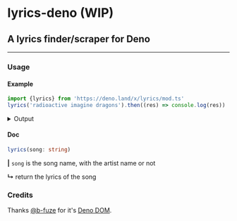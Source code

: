 # lyrics-deno (WIP)

## A lyrics finder/scraper for Deno

---

### Usage

#### Example

```typescript
import {lyrics} from 'https://deno.land/x/lyrics/mod.ts'
lyrics('radioactive imagine dragons').then((res) => console.log(res))
```

<details><summary>Output</summary>

  ```json
[
  [ "Whoa, oh, oh", "Whoa, oh, oh", "Whoa, oh, oh", "Whoa" ],
  [
    "I'm waking up to ash and dust",
    "I wipe my brow and I sweat my rust",
    "I'm breathing in the chemicals"
  ],
  [
    "I'm breaking in, shaping up, then checking out on the prison bus",
    "This is it, the apocalypse",
    "Whoa"
  ],
  [
    "I'm waking up, I feel it in my bones",
    "Enough to make my systems blow",
    "Welcome to the new age, to the new age",
    "Welcome to the new age, to the new age",
    "Whoa, oh, oh, oh, oh, whoa, oh, oh, oh, I'm radioactive, radioactive",
    "Whoa, oh, oh, oh, oh, whoa, oh, oh, oh, I'm radioactive, radioactive"
  ],
  [
    "I raise my flags, don my clothes",
    "It's a revolution, I suppose",
    "We'll paint it red to fit right in",
    "Whoa"
  ],
  [
    "I'm breaking in, shaping up, then checking out on the prison bus",
    "This is it, the apocalypse",
    "Whoa"
  ],
  [
    "I'm waking up, I feel it in my bones",
    "Enough to make my systems blow",
    "Welcome to the new age, to the new age",
    "Welcome to the new age, to the new age",
    "Whoa, oh, oh, oh, oh, whoa, oh, oh, oh, I'm radioactive, radioactive",
    "Whoa, oh, oh, oh, oh, whoa, oh, oh, oh, I'm radioactive, radioactive"
  ],
  [
    "All systems go, the sun hasn't died",
    "Deep in my bones, straight from inside"
  ],
  [
    "I'm waking up, I feel it in my bones",
    "Enough to make my systems blow",
    "Welcome to the new age, to the new age",
    "Welcome to the new age, to the new age",
    "Whoa, oh, oh, oh, oh, whoa, oh, oh, oh, I'm radioactive, radioactive",
    "Whoa, oh, oh, oh, oh, whoa, oh, oh, oh, I'm radioactive, radioactive"
  ]
]
  ```

</details>

#### Doc

```typescript
lyrics(song: string)
```

**|** `song` is the song name, with the artist name or not

**↳** return the lyrics of the song

### Credits

Thanks [@b-fuze](github.com/b-fuze) for it's [Deno DOM](https://github.com/b-fuze/deno-dom).
